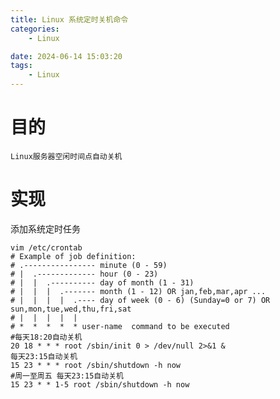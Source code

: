 ```yaml
---
title: Linux 系统定时关机命令
categories:
	- Linux

date: 2024-06-14 15:03:20
tags: 
	- Linux
---
```

<!-- toc -->
# <span id="inline-blue">目的</span>
	Linux服务器空闲时间点自动关机
# <span id="inline-blue">实现</span>
添加系统定时任务
```shell
vim /etc/crontab
# Example of job definition:
# .---------------- minute (0 - 59)
# |  .------------- hour (0 - 23)
# |  |  .---------- day of month (1 - 31)
# |  |  |  .------- month (1 - 12) OR jan,feb,mar,apr ...
# |  |  |  |  .---- day of week (0 - 6) (Sunday=0 or 7) OR sun,mon,tue,wed,thu,fri,sat
# |  |  |  |  |
# *  *  *  *  * user-name  command to be executed
#每天18:20自动关机
20 18 * * * root /sbin/init 0 > /dev/null 2>&1 &
每天23:15自动关机
15 23 * * * root /sbin/shutdown -h now
#周一至周五 每天23:15自动关机
15 23 * * 1-5 root /sbin/shutdown -h now
```
